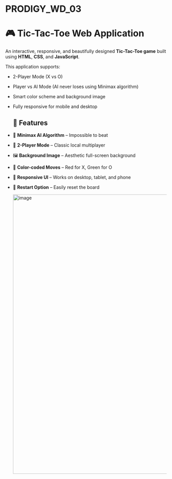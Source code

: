 # PRODIGY_WD_03
# 🎮 Tic-Tac-Toe Web Application

An interactive, responsive, and beautifully designed **Tic-Tac-Toe game** built using **HTML**, **CSS**, and **JavaScript**.

This application supports:
- 2-Player Mode (X vs O)
- Player vs AI Mode (AI never loses using Minimax algorithm)
- Smart color scheme and background image
- Fully responsive for mobile and desktop

  ## 🚀 Features

- 🧠 **Minimax AI Algorithm** – Impossible to beat
- 👥 **2-Player Mode** – Classic local multiplayer
- 🖼️ **Background Image** – Aesthetic full-screen background
- 🎨 **Color-coded Moves** – Red for X, Green for O
- 📱 **Responsive UI** – Works on desktop, tablet, and phone
- 🔁 **Restart Option** – Easily reset the board

  <img width="640" height="869" alt="image" src="https://github.com/user-attachments/assets/f8dfa05b-e7e2-482e-b11f-ad2b10706ad3" />
